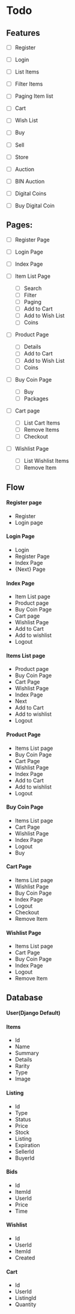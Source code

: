 # Todo

## Features
- [ ] Register
- [ ] Login

- [ ] List Items
- [ ] Filter Items
- [ ] Paging Item list

- [ ] Cart
- [ ] Wish List

- [ ] Buy
- [ ] Sell

- [ ] Store
- [ ] Auction
- [ ] BIN Auction

- [ ] Digital Coins
- [ ] Buy Digital Coin

## Pages:
- [ ] Register Page
- [ ] Login Page

- [ ] Index Page

- [ ] Item List Page
	- [ ] Search
	- [ ] Filter
	- [ ] Paging
	- [ ] Add to Cart
	- [ ] Add to Wish List
	- [ ] Coins

- [ ] Product Page
	- [ ] Details
	- [ ] Add to Cart
	- [ ] Add to Wish List
	- [ ] Coins

- [ ] Buy Coin Page
	- [ ] Buy
	- [ ] Packages

- [ ] Cart page
	- [ ] List Cart Items
	- [ ] Remove Items
	- [ ] Checkout

- [ ] Wishlist Page
	- [ ] List Wishlist Items
	- [ ] Remove Item

## Flow
#### Register page
- Register
- Login page

#### Login Page
- Login
- Register Page
- Index Page
- {Next} Page

#### Index Page
- Item List page
- Product page
- Buy Coin Page
- Cart page
- Wishlist Page
- Add to Cart
- Add to wishlist
- Logout

#### Items List page
- Product page
- Buy Coin Page
- Cart Page
- Wishlist Page
- Index Page
- Next
- Add to Cart
- Add to wishlist
- Logout

#### Product Page
- Items List page
- Buy Coin Page
- Cart Page
- Wishlist Page
- Index Page
- Add to Cart
- Add to wishlist
- Logout

#### Buy Coin Page
- Items List page
- Cart Page
- Wishlist Page
- Index Page
- Logout
- Buy

#### Cart Page
- Items List page
- Wishlist Page
- Buy Coin Page
- Index Page
- Logout
- Checkout
- Remove Item

#### Wishlist Page
- Items List page
- Cart Page
- Buy Coin Page
- Index Page
- Logout
- Remove Item

## Database

#### User(Django Default)

#### Items
- Id
- Name
- Summary
- Details
- Rarity
- Type
- Image

#### Listing
- Id
- Type
- Status
- Price
- Stock
- Listing
- Expiration
- SellerId
- BuyerId

#### Bids
- Id
- ItemId
- UserId
- Price
- Time

#### Wishlist
- Id
- UserId
- ItemId
- Created

#### Cart
- Id
- UserId
- ListingId
- Quantity